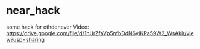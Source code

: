 # near_hack
some hack for ethdenever
Video:  https://drive.google.com/file/d/1hUrZfaVp5nfbDdN6yIKPa59W2_WsAkir/view?usp=sharing
